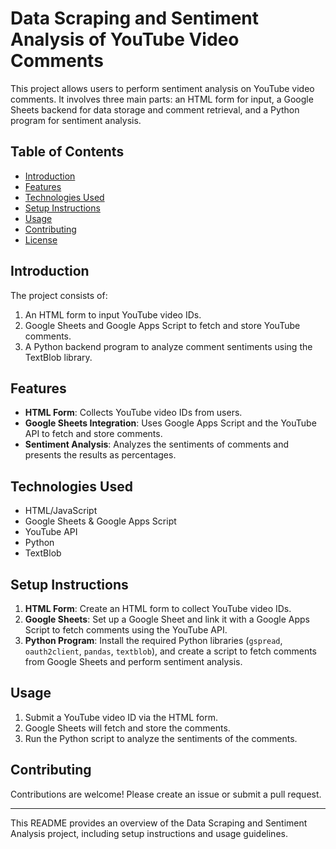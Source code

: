 # Data Scraping and Sentiment Analysis of YouTube Video Comments

This project allows users to perform sentiment analysis on YouTube video comments. It involves three main parts: an HTML form for input, a Google Sheets backend for data storage and comment retrieval, and a Python program for sentiment analysis.

## Table of Contents

- [Introduction](#introduction)
- [Features](#features)
- [Technologies Used](#technologies-used)
- [Setup Instructions](#setup-instructions)
- [Usage](#usage)
- [Contributing](#contributing)
- [License](#license)

## Introduction

The project consists of:
1. An HTML form to input YouTube video IDs.
2. Google Sheets and Google Apps Script to fetch and store YouTube comments.
3. A Python backend program to analyze comment sentiments using the TextBlob library.

## Features

- **HTML Form**: Collects YouTube video IDs from users.
- **Google Sheets Integration**: Uses Google Apps Script and the YouTube API to fetch and store comments.
- **Sentiment Analysis**: Analyzes the sentiments of comments and presents the results as percentages.

## Technologies Used

- HTML/JavaScript
- Google Sheets & Google Apps Script
- YouTube API
- Python
- TextBlob

## Setup Instructions

1. **HTML Form**: Create an HTML form to collect YouTube video IDs.
2. **Google Sheets**: Set up a Google Sheet and link it with a Google Apps Script to fetch comments using the YouTube API.
3. **Python Program**: Install the required Python libraries (`gspread`, `oauth2client`, `pandas`, `textblob`), and create a script to fetch comments from Google Sheets and perform sentiment analysis.

## Usage

1. Submit a YouTube video ID via the HTML form.
2. Google Sheets will fetch and store the comments.
3. Run the Python script to analyze the sentiments of the comments.

## Contributing

Contributions are welcome! Please create an issue or submit a pull request.

---

This README provides an overview of the Data Scraping and Sentiment Analysis project, including setup instructions and usage guidelines.
